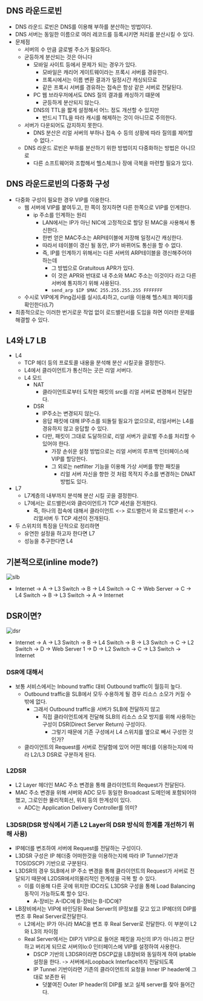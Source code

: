 ## DNS 라운드로빈
- DNS 라운드 로빈은 DNS를 이용해 부하를 분산하는 방법이다.
- DNS 서버는 동일한 이름으로 여러 레코드를 등록시키면 처리를 분산시킬 수 있다.
- 문제점
    - 서버의 수 만큼 글로벌 주소가 필요하다.
    - 균등하게 분산되는 것은 아니다
        - 모바일 사이트 등에서 문제가 되는 경우가 있다.
            - 모바일은 캐리어 게이트웨이라는 프록시 서버를 경유한다.
            - 프록시에서는 이름 변환 결과가 일정시간 캐싱되므로
            - 같은 프록시 서버를 경유하는 접속은 항상 같은 서버로 전달된다.
        - PC 웹 브라우저에서도 DNS 질의 결과를 캐싱하기 떄문에
            - 균등하게 분산되지 않는다.
        -  DNS의 TTL을 짧게 설정해서 어느 정도 개선할 수 있지만
            - 반드시 TTL을 따라 캐시를 해제하는 것이 아니므로 주의한다.
    - 서버가 다운되어도 감지하지 못한다.
        - DNS 분산은 리얼 서버의 부하나 접속 수 등의 상황에 따라 질의를 제어할 수 없다.-
    - DNS 라운드 로빈은 부하를 분산하기 위한 방법이지 다중화하는 방법은 아니므로
      - 다른 소프트웨어와 조합해서 헬스체크나 장애 극복을 마련할 필요가 있다.

## DNS 라운드로빈의 다중화 구성
- 다중화 구성이 필요한 경우 VIP를 이용한다.
    - 웹 서버에 VIP를 붙여두고, 한 쪽이 정지하면 다른 한쪽으로 VIP를 인계한다.
      - ip 주소를 인계하는 원리
        - LAN에서는 IP가 아닌 NIC에 고정적으로 할당 된 MAC을 사용해서 통신한다.
        - 한번 얻은 MAC주소는 ARP테이블에 저장해 일정시간 캐싱한다.
        - 따라서 테이블이 갱신 될 동안, IP가 바뀌어도 통신을 할 수 없다.
        - 즉, IP를 인계하기 위해서는 다른 서버의 ARP테이블을 갱신해주어야 하는데
            - 그 방법으로 Gratuitous APR가 있다.
            - 이 것은 APR와 반대로 내 주소와 MAC 주소는 이것이다 라고 다른 서버에 통지하기 위해 사용된다.
            - `send_arp $IP $MAC 255.255.255.255 FFFFFFF`
    - 수시로 VIP에게 Ping검사를 실시(L4)하고, curl을 이용해 헬스체크 페이지를 확인한다(L7)
- 최종적으로는 이러한 번거로운 작업 없이 로드밸런서를 도입을 하면 이러한 문제를 해결할 수 있다.

## L4와 L7 LB
- L4
    - TCP 헤더 등의 프로토콜 내용을 분석해 분산 시킬곳을 결정한다.
    - L4에서 클라이언트가 통신하는 곳은 리얼 서버다.
    - L4 모드
        - NAT
          - 클라이언트로부터 도착한 패킷의 src를 리얼 서버로 변경해서 전달한다.
        - DSR
          - IP주소는 변경되지 않는다.
          - 응답 패킷에 대해 IP주소를 되돌릴 필요가 없으므로, 리얼서버는 L4를 경유하지 않고 응답할 수 있다.
          - 다만, 패킷이 그대로 도달하므로, 리얼 서버가 글로벌 주소를 처리할 수 있어야 한다.
              - 가장 손쉬운 설정 방법으로는 리얼 서버의 루프백 인터페이스에 VIP를 할당한다.
              - 그 외로는  netfilter 기능을 이용해 가상 서버를 향한 패킷을
                  - 리얼 서버 자신을 향한 것 처럼 목적지 주소를 변경하는 DNAT 방법도 있다.
- L7
    - L7계층의 내부까지 분석해 분산 시킬 곳을 결정한다.
    - L7에서는 로드밸런서와 클라이언트가 TCP 세션을 전개한다.
        - 즉, 하나의 접속에 대해서 클라이언트 <-> 로드밸런서 와 로드밸런서 <-> 리얼서버 두 TCP 세션이 전개된다.
- 두 스위치의 특징을 단적으로 정리하면
    - 유연한 설정을 하고자 한다면 L7
    - 성능을 추구한다면 L4

## 기본적으로(inline mode?)
![slb](https://user-images.githubusercontent.com/19552819/98251343-f3872d80-1fbb-11eb-9140-aae796b26fe4.jpg)
- Internet → A → L3 Switch → B  → L4 Switch → C → Web Server → C → L4 Switch → B → L3 Switch → A → Internet

## DSR이면?

![dsr](https://user-images.githubusercontent.com/19552819/98251348-f41fc400-1fbb-11eb-990d-d569334cebde.jpg)

- Internet → A → L3 Switch → B → L4 Switch → B -> L3 Switch -> C → L2 Switch → D → Web Server 1 → D → L2 Switch → C → L3 Switch → Internet

### DSR에 대해서
- 보통 서비스에서는 Inbound traffic 대비 Outbound traffic이 월등히 높다.
  - Outbound traffic을 SLB에서 모두 수용하게 될 경우 리소스 소모가 커질 수 밖에 없다.
    - 그래서 Outbound traffic을 서버가 SLB에 전달하지 않고 
      - 직접 클라이언트에게 전달해 SLB의 리소스 소모 방지를 위해 사용하는 구성이 DSR(Direct Server Return) 구성이다.
        - 그렇기 때문에 기존 구성에서 L4 스위치를 옆으로 빼서 구성한 것 인가?
  - 클라이언트의 Request를 서버로 전달함에 있어 어떤 헤더를 이용하는지에 따라 L2/L3 DSR로 구분하게 된다.

### L2DSR
  - L2 Layer 헤더인 MAC 주소 변경을 통해 클라이언트의 Request가 전달된다.
  - MAC 주소 변경을 위해 서버와 ADC 모두 동일한 Broadcast 도메인에 포함되어야 했고, 그로인한 물리적회선, 위치 등의 한계성이 있다.
    - ADC는 Application Delivery Controller를 의미?

### L3DSR(DSR 방식에서 기존 L2 Layer의 DSR 방식의 한계를 개선하기 위해 사용)
  - IP헤더를 변조하여 서버에 Request를 전달하는 구성이다.
  - L3DSR 구성은 IP 헤더중 어떠한것을 이용하는지에 따라 IP Tunnel기반과 TOS(DSCP) 기반으로 구분된다.
  - L3DSR의 경우 SLB에서 IP 주소 변경을 통해 클라이언트의 Request가 서버로 전달되기 때문에 L2DSR에서의물리적인 한계성을 극복 할 수 있다.
    - 이를 이용해 다른 곳에 위치한 IDC라도 L3DSR 구성을 통해 Load Balancing 동작이 가능하도록 할수 있다.
      - A-장비는 A-IDC에 B-장비는 B-IDC에?
  - LB장비에서는 VIP에 바인딩된 Real Server의 IP정보를 갖고 있고 IP헤더의 DIP를 변조 후 Real Server로전달한다.
    - L2에서는 IP가 아니라 MAC을 변조 후 Real Server로 전달한다. 이 부분이 L2와 L3의 차이점
    - Real Server에서는 DIP가 VIP으로 들어온 패킷을 자신의 IP가 아니라고 판단하고 버리게 되므로 서버의lo:0 인터페이스에 VIP를 설정하여 사용한다.
      - DSCP 기반의 L3DSR이라면 DSCP값을 LB장비와 동일하게 하여 iptable 설정을 한다. -> 서버에서Loopback Interface까지 전달되도록
      - IP Tunnel 기반이라면 기존의 클라이언트의 요청을 Inner IP header에 그대로 보존한 뒤 
        - 덧붙여진 Outer IP header의 DIP를 보고 실제 server를 찾아 들어간다. 